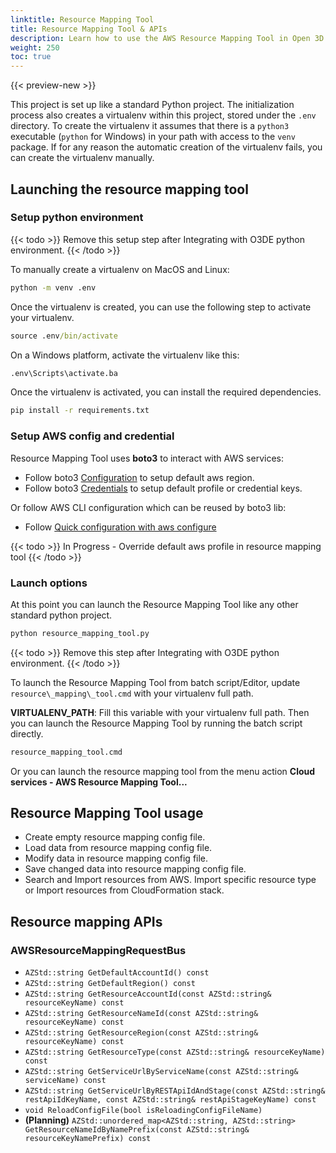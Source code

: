 ```yaml
---
linktitle: Resource Mapping Tool
title: Resource Mapping Tool & APIs
description: Learn how to use the AWS Resource Mapping Tool in Open 3D Engine.
weight: 250
toc: true
---
```


{{< preview-new >}}

This project is set up like a standard Python project. The initialization process also creates a virtualenv within this project, stored under the `.env` directory. To create the virtualenv it assumes that there is a `python3` executable (`python` for Windows) in your path with access to the `venv` package. If for any reason the automatic creation of the virtualenv fails, you can create the virtualenv manually.

## Launching the resource mapping tool

### Setup python environment

{{< todo >}}
Remove this setup step after Integrating with O3DE python environment.
{{< /todo >}}

To manually create a virtualenv on MacOS and Linux:

```cmd
python -m venv .env
```

Once the virtualenv is created, you can use the following step to activate your virtualenv.

```cmd
source .env/bin/activate
```

On a Windows platform, activate the virtualenv like this:

```cmd
.env\Scripts\activate.ba
```

Once the virtualenv is activated, you can install the required dependencies.

```cmd
pip install -r requirements.txt
```

### Setup AWS config and credential

Resource Mapping Tool uses **boto3** to interact with AWS services:

* Follow boto3 [Configuration](https://boto3.amazonaws.com/v1/documentation/api/latest/guide/configuration.html) to setup default aws region.
* Follow boto3 [Credentials](https://boto3.amazonaws.com/v1/documentation/api/latest/guide/credentials.html) to setup default profile or credential keys.

Or follow AWS CLI configuration which can be reused by boto3 lib:

* Follow [Quick configuration with aws configure](https://docs.aws.amazon.com/cli/latest/userguide/cli-configure-quickstart.html#cli-configure-quickstart-config)

{{< todo >}}
In Progress - Override default aws profile in resource mapping tool
{{< /todo >}}

### Launch options

At this point you can launch the Resource Mapping Tool like any other standard python project.

```cmd
python resource_mapping_tool.py
```

{{< todo >}}
Remove this step after Integrating with O3DE python environment.
{{< /todo >}}

To launch the Resource Mapping Tool from batch script/Editor, update `resource\_mapping\_tool.cmd` with your virtualenv full path.

**VIRTUALENV_PATH**: Fill this variable with your virtualenv full path. Then you can launch the Resource Mapping Tool by running the batch script directly.

```cmd
resource_mapping_tool.cmd
```

Or you can launch the resource mapping tool from the menu action **Cloud services - AWS Resource Mapping Tool...**

## Resource Mapping Tool usage

* Create empty resource mapping config file.
* Load data from resource mapping config file.
* Modify data in resource mapping config file.
* Save changed data into resource mapping config file.
* Search and Import resources from AWS. Import specific resource type or Import resources from CloudFormation stack.

## Resource mapping APIs

### AWSResourceMappingRequestBus

* `AZStd::string GetDefaultAccountId() const`
* `AZStd::string GetDefaultRegion() const`
* `AZStd::string GetResourceAccountId(const AZStd::string& resourceKeyName) const`
* `AZStd::string GetResourceNameId(const AZStd::string& resourceKeyName) const`
* `AZStd::string GetResourceRegion(const AZStd::string& resourceKeyName) const`
* `AZStd::string GetResourceType(const AZStd::string& resourceKeyName) const`
* `AZStd::string GetServiceUrlByServiceName(const AZStd::string& serviceName) const`
* `AZStd::string GetServiceUrlByRESTApiIdAndStage(const AZStd::string& restApiIdKeyName, const AZStd::string& restApiStageKeyName) const`
* `void ReloadConfigFile(bool isReloadingConfigFileName)`
* **(Planning)** `AZStd::unordered_map<AZStd::string, AZStd::string> GetResourceNameIdByNamePrefix(const AZStd::string& resourceKeyNamePrefix) const`
